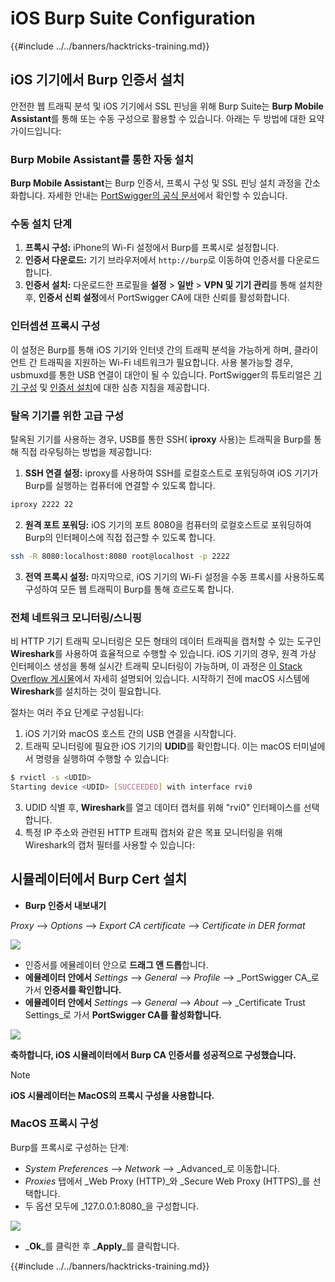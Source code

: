 # iOS Burp Suite Configuration

{{#include ../../banners/hacktricks-training.md}}

## iOS 기기에서 Burp 인증서 설치

안전한 웹 트래픽 분석 및 iOS 기기에서 SSL 핀닝을 위해 Burp Suite는 **Burp Mobile Assistant**를 통해 또는 수동 구성으로 활용할 수 있습니다. 아래는 두 방법에 대한 요약 가이드입니다:

### Burp Mobile Assistant를 통한 자동 설치

**Burp Mobile Assistant**는 Burp 인증서, 프록시 구성 및 SSL 핀닝 설치 과정을 간소화합니다. 자세한 안내는 [PortSwigger의 공식 문서](https://portswigger.net/burp/documentation/desktop/tools/mobile-assistant/installing)에서 확인할 수 있습니다.

### 수동 설치 단계

1. **프록시 구성:** iPhone의 Wi-Fi 설정에서 Burp를 프록시로 설정합니다.
2. **인증서 다운로드:** 기기 브라우저에서 `http://burp`로 이동하여 인증서를 다운로드합니다.
3. **인증서 설치:** 다운로드한 프로필을 **설정** > **일반** > **VPN 및 기기 관리**를 통해 설치한 후, **인증서 신뢰 설정**에서 PortSwigger CA에 대한 신뢰를 활성화합니다.

### 인터셉션 프록시 구성

이 설정은 Burp를 통해 iOS 기기와 인터넷 간의 트래픽 분석을 가능하게 하며, 클라이언트 간 트래픽을 지원하는 Wi-Fi 네트워크가 필요합니다. 사용 불가능할 경우, usbmuxd를 통한 USB 연결이 대안이 될 수 있습니다. PortSwigger의 튜토리얼은 [기기 구성](https://support.portswigger.net/customer/portal/articles/1841108-configuring-an-ios-device-to-work-with-burp) 및 [인증서 설치](https://support.portswigger.net/customer/portal/articles/1841109-installing-burp-s-ca-certificate-in-an-ios-device)에 대한 심층 지침을 제공합니다.

### 탈옥 기기를 위한 고급 구성

탈옥된 기기를 사용하는 경우, USB를 통한 SSH( **iproxy** 사용)는 트래픽을 Burp를 통해 직접 라우팅하는 방법을 제공합니다:

1. **SSH 연결 설정:** iproxy를 사용하여 SSH를 로컬호스트로 포워딩하여 iOS 기기가 Burp를 실행하는 컴퓨터에 연결할 수 있도록 합니다.

```bash
iproxy 2222 22
```

2. **원격 포트 포워딩:** iOS 기기의 포트 8080을 컴퓨터의 로컬호스트로 포워딩하여 Burp의 인터페이스에 직접 접근할 수 있도록 합니다.

```bash
ssh -R 8080:localhost:8080 root@localhost -p 2222
```

3. **전역 프록시 설정:** 마지막으로, iOS 기기의 Wi-Fi 설정을 수동 프록시를 사용하도록 구성하여 모든 웹 트래픽이 Burp를 통해 흐르도록 합니다.

### 전체 네트워크 모니터링/스니핑

비 HTTP 기기 트래픽 모니터링은 모든 형태의 데이터 트래픽을 캡처할 수 있는 도구인 **Wireshark**를 사용하여 효율적으로 수행할 수 있습니다. iOS 기기의 경우, 원격 가상 인터페이스 생성을 통해 실시간 트래픽 모니터링이 가능하며, 이 과정은 [이 Stack Overflow 게시물](https://stackoverflow.com/questions/9555403/capturing-mobile-phone-traffic-on-wireshark/33175819#33175819)에서 자세히 설명되어 있습니다. 시작하기 전에 macOS 시스템에 **Wireshark**를 설치하는 것이 필요합니다.

절차는 여러 주요 단계로 구성됩니다:

1. iOS 기기와 macOS 호스트 간의 USB 연결을 시작합니다.
2. 트래픽 모니터링에 필요한 iOS 기기의 **UDID**를 확인합니다. 이는 macOS 터미널에서 명령을 실행하여 수행할 수 있습니다:
```bash
$ rvictl -s <UDID>
Starting device <UDID> [SUCCEEDED] with interface rvi0
```
3. UDID 식별 후, **Wireshark**를 열고 데이터 캡처를 위해 "rvi0" 인터페이스를 선택합니다.  
4. 특정 IP 주소와 관련된 HTTP 트래픽 캡처와 같은 목표 모니터링을 위해 Wireshark의 캡처 필터를 사용할 수 있습니다:

## 시뮬레이터에서 Burp Cert 설치

- **Burp 인증서 내보내기**

_Proxy_ --> _Options_ --> _Export CA certificate_ --> _Certificate in DER format_

![](<../../images/image (534).png>)

- 인증서를 에뮬레이터 안으로 **드래그 앤 드롭**합니다.  
- **에뮬레이터 안에서** _Settings_ --> _General_ --> _Profile_ --> _PortSwigger CA_로 가서 **인증서를 확인합니다.**  
- **에뮬레이터 안에서** _Settings_ --> _General_ --> _About_ --> _Certificate Trust Settings_로 가서 **PortSwigger CA를 활성화합니다.**

![](<../../images/image (1048).png>)

**축하합니다, iOS 시뮬레이터에서 Burp CA 인증서를 성공적으로 구성했습니다.**

> [!NOTE]  
> **iOS 시뮬레이터는 MacOS의 프록시 구성을 사용합니다.**

### MacOS 프록시 구성

Burp를 프록시로 구성하는 단계:

- _System Preferences_ --> _Network_ --> _Advanced_로 이동합니다.  
- _Proxies_ 탭에서 _Web Proxy (HTTP)_와 _Secure Web Proxy (HTTPS)_를 선택합니다.  
- 두 옵션 모두에 _127.0.0.1:8080_을 구성합니다.

![](<../../images/image (431).png>)

- _**Ok**_를 클릭한 후 _**Apply**_를 클릭합니다.  

{{#include ../../banners/hacktricks-training.md}}
